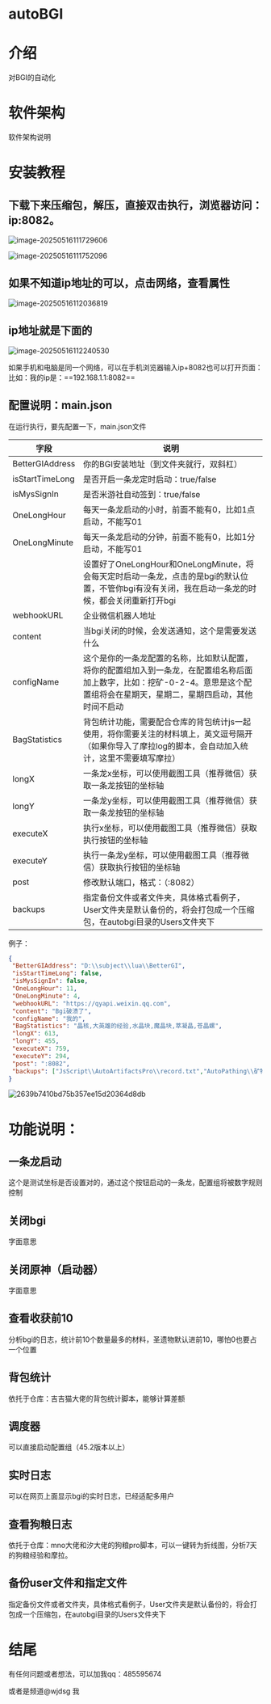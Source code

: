 # autoBGI

# 介绍
对BGI的自动化

# 软件架构
软件架构说明

# 安装教程

## 下载下来压缩包，解压，直接双击执行，浏览器访问：ip:8082。

![image-20250516111729606](./assets/image-20250516111729606.png)

![image-20250516111752096](./assets/image-20250516111752096.png)





## 如果不知道ip地址的可以，点击网络，查看属性

![image-20250516112036819](./assets/image-20250516112036819.png)



## ip地址就是下面的

![image-20250516112240530](./assets/image-20250516112240530.png)

如果手机和电脑是同一个网络，可以在手机浏览器输入ip+8082也可以打开页面：比如：我的ip是：==192.168.1.1:8082==

## 配置说明：main.json

在运行执行，要先配置一下，main.json文件

| 字段            | 说明                                                         |
| --------------- | ------------------------------------------------------------ |
| BetterGIAddress | 你的BGI安装地址（到文件夹就行，双斜杠）                      |
| isStartTimeLong | 是否开启一条龙定时启动：true/false                           |
| isMysSignIn     | 是否米游社自动签到：true/false                               |
| OneLongHour     | 每天一条龙启动的小时，前面不能有0，比如1点启动，不能写01     |
| OneLongMinute   | 每天一条龙启动的分钟，前面不能有0，比如1分启动，不能写01     |
|                 | 设置好了OneLongHour和OneLongMinute，将会每天定时启动一条龙，点击的是bgi的默认位置，不管你bgi有没有关闭，我在启动一条龙的时候，都会关闭重新打开bgi |
| webhookURL      | 企业微信机器人地址                                           |
| content         | 当bgi关闭的时候，会发送通知，这个是需要发送什么              |
| configName      | 这个是你的一条龙配置的名称，比如默认配置，将你的配置组加入到一条龙，在配置组名称后面加上数字，比如：挖矿-0-2-4。意思是这个配置组将会在星期天，星期二，星期四启动，其他时间不启动 |
| BagStatistics   | 背包统计功能，需要配合仓库的背包统计js一起使用，将你需要关注的材料填上，英文逗号隔开（如果你导入了摩拉log的脚本，会自动加入统计，这里不需要填写摩拉） |
| longX           | 一条龙x坐标，可以使用截图工具（推荐微信）获取一条龙按钮的坐标轴 |
| longY           | 一条龙y坐标，可以使用截图工具（推荐微信）获取一条龙按钮的坐标轴 |
| executeX        | 执行x坐标，可以使用截图工具（推荐微信）获取执行按钮的坐标轴  |
| executeY        | 执行一条龙y坐标，可以使用截图工具（推荐微信）获取执行按钮的坐标轴 |
| post            | 修改默认端口，格式：（:8082）                                |
| backups         | 指定备份文件或者文件夹，具体格式看例子，User文件夹是默认备份的，将会打包成一个压缩包，在autobgi目录的Users文件夹下 |



例子：

```json
{
 "BetterGIAddress": "D:\\subject\\lua\\BetterGI",
 "isStartTimeLong": false,
 "isMysSignIn": false,
 "OneLongHour": 11,
 "OneLongMinute": 4,
 "webhookURL": "https://qyapi.weixin.qq.com",
 "content": "Bgi破溃了",
 "configName": "我的",
 "BagStatistics": "晶核,大英雄的经验,水晶块,魔晶块,萃凝晶,苍晶螺",
 "longX": 613,
 "longY": 455,
 "executeX": 759,
 "executeY": 294,
 "post": ":8082",
 "backups": ["JsScript\\AutoArtifactsPro\\record.txt","AutoPathing\\矿物\\萃凝晶"]
}
```





![2639b7410bd75b357ee15d20364d8db](./assets/2639b7410bd75b357ee15d20364d8db.jpg)

# 功能说明：

## 一条龙启动

这个是测试坐标是否设置对的，通过这个按钮启动的一条龙，配置组将被数字规则控制

## 关闭bgi

字面意思

## 关闭原神（启动器）

字面意思

## 查看收获前10

分析bgi的日志，统计前10个数量最多的材料，圣遗物默认进前10，哪怕0也要占一个位置

## 背包统计

依托于仓库：吉吉猫大佬的背包统计脚本，能够计算差额

## 调度器

可以直接启动配置组（45.2版本以上）

## 实时日志

可以在网页上面显示bgi的实时日志，已经适配多用户

## 查看狗粮日志

依托于仓库：mno大佬和汐大佬的狗粮pro脚本，可以一键转为折线图，分析7天的狗粮经验和摩拉。

## 备份user文件和指定文件

指定备份文件或者文件夹，具体格式看例子，User文件夹是默认备份的，将会打包成一个压缩包，在autobgi目录的Users文件夹下

# 结尾

有任何问题或者想法，可以加我qq：485595674

或者是频道@wjdsg 我
